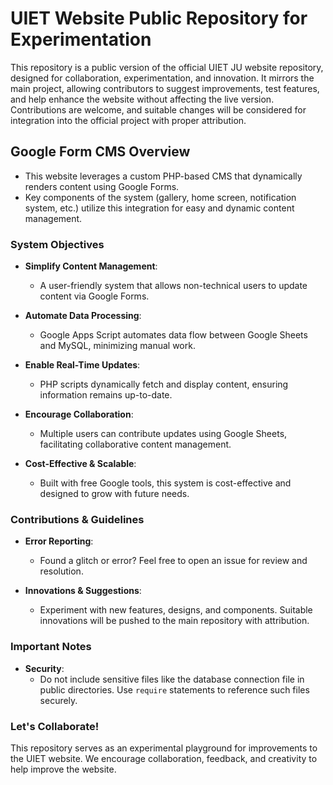 # UIET Website Public Repository for Experimentation

This repository is a public version of the official UIET JU website repository, designed for collaboration, experimentation, and innovation. It mirrors the main project, allowing contributors to suggest improvements, test features, and help enhance the website without affecting the live version. Contributions are welcome, and suitable changes will be considered for integration into the official project with proper attribution.

## Google Form CMS Overview

- This website leverages a custom PHP-based CMS that dynamically renders content using Google Forms.
- Key components of the system (gallery, home screen, notification system, etc.) utilize this integration for easy and dynamic content management.
  
### System Objectives

- **Simplify Content Management**:
  - A user-friendly system that allows non-technical users to update content via Google Forms.

- **Automate Data Processing**:
  - Google Apps Script automates data flow between Google Sheets and MySQL, minimizing manual work.

- **Enable Real-Time Updates**:
  - PHP scripts dynamically fetch and display content, ensuring information remains up-to-date.

- **Encourage Collaboration**:
  - Multiple users can contribute updates using Google Sheets, facilitating collaborative content management.

- **Cost-Effective & Scalable**:
  - Built with free Google tools, this system is cost-effective and designed to grow with future needs.

### Contributions & Guidelines

- **Error Reporting**:
  - Found a glitch or error? Feel free to open an issue for review and resolution.

- **Innovations & Suggestions**:
  - Experiment with new features, designs, and components. Suitable innovations will be pushed to the main repository with attribution.

### Important Notes

- **Security**:
  - Do not include sensitive files like the database connection file in public directories. Use `require` statements to reference such files securely.

### Let's Collaborate!

This repository serves as an experimental playground for improvements to the UIET website. We encourage collaboration, feedback, and creativity to help improve the website.
